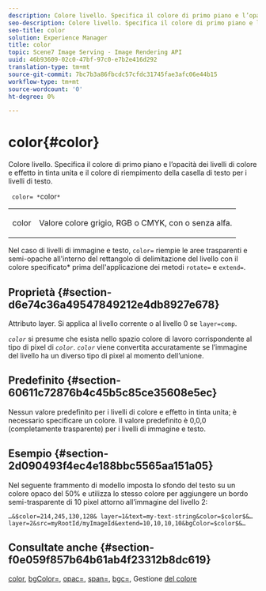 ```yaml
---
description: Colore livello. Specifica il colore di primo piano e l’opacità dei livelli di colore e effetto in tinta unita e il colore di riempimento della casella di testo per i livelli di testo.
seo-description: Colore livello. Specifica il colore di primo piano e l’opacità dei livelli di colore e effetto in tinta unita e il colore di riempimento della casella di testo per i livelli di testo.
seo-title: color
solution: Experience Manager
title: color
topic: Scene7 Image Serving - Image Rendering API
uuid: 46b93609-02c0-47bf-97c0-e7b2e416d292
translation-type: tm+mt
source-git-commit: 7bc7b3a86fbcdc57cfdc31745fae3afc06e44b15
workflow-type: tm+mt
source-wordcount: '0'
ht-degree: 0%

---
```



# color{#color}

Colore livello. Specifica il colore di primo piano e l’opacità dei livelli di colore e effetto in tinta unita e il colore di riempimento della casella di testo per i livelli di testo.

` color= *`color`*`

<table id="simpletable_68645167998A42229CEF858909FD447E"> 
 <tr class="strow"> 
  <td class="stentry"> <p> <span class="codeph"> <span class="varname"> color  </span> </span> </p> </td> 
  <td class="stentry"> <p>Valore colore grigio, RGB o CMYK, con o senza alfa. </p> </td> 
 </tr> 
</table>

Nel caso di livelli di immagine e testo, `color=` riempie le aree trasparenti e semi-opache all&#39;interno del rettangolo di delimitazione del livello con il colore specificato* prima dell&#39;applicazione dei metodi `rotate=` e `extend=`.

## Proprietà {#section-d6e74c36a49547849212e4db8927e678}

Attributo layer. Si applica al livello corrente o al livello 0 se `layer=comp`.

*`color`* si presume che esista nello spazio colore di lavoro corrispondente al tipo di pixel di  *`color`*. *`color`* viene convertita accuratamente se l’immagine del livello ha un diverso tipo di pixel al momento dell’unione.

## Predefinito {#section-60611c72876b4c45b5c85ce35608e5ec}

Nessun valore predefinito per i livelli di colore e effetto in tinta unita; è necessario specificare un colore. Il valore predefinito è 0,0,0 (completamente trasparente) per i livelli di immagine e testo.

## Esempio {#section-2d090493f4ec4e188bbc5565aa151a05}

Nel seguente frammento di modello imposta lo sfondo del testo su un colore opaco del 50% e utilizza lo stesso colore per aggiungere un bordo semi-trasparente di 10 pixel attorno all’immagine del livello 2:

`…&$color=214,245,130,128& layer=1&text=my-text-string&color=$color$&… layer=2&src=myRootId/myImageId&extend=10,10,10,10&bgColor=$color$&…`

## Consultate anche {#section-f0e059f857b64b61ab4f23312b8dc619}

[color](../../../../../is-api/http-ref/image-serving-api-ref/c-http-protocol-reference/c-data-types/r-is-http-color.md#reference-0fdb264a3aed4bd78451bb55311f6e93),  [bgColor=](../../../../../is-api/http-ref/image-serving-api-ref/c-http-protocol-reference/c-command-reference/r-bgcolor.md#reference-441371ba4ef54fe781887c5ae448f6ab),  [opac=](../../../../../is-api/http-ref/image-serving-api-ref/c-http-protocol-reference/c-command-reference/r-opac.md#reference-d2269b51aca34599a08d0a46ee5c27e5),  [span=](../../../../../is-api/http-ref/image-serving-api-ref/c-http-protocol-reference/c-command-reference/r-extend.md#reference-7e9156beb285459d830e2d56782a74ac),  [bgc=](../../../../../is-api/http-ref/image-serving-api-ref/c-http-protocol-reference/c-command-reference/r-bgc.md#reference-53376175f617446fbe5c69120f834b88), Gestione  [del colore](../../../../../is-api/http-ref/image-serving-api-ref/c-http-protocol-reference/c-syntax-and-features/r-color-management.md#reference-c7e4a72d589145189f7e4bcb6b4544d7)
